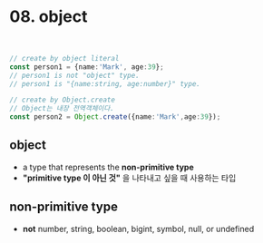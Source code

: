 # 08. object

<br>

```ts
// create by object literal
const person1 = {name:'Mark', age:39};
// person1 is not "object" type.
// person1 is "{name:string, age:number}" type.

// create by Object.create
// Object는 내장 전역객체이다. 
const person2 = Object.create({name:'Mark',age:39});
```

## object

- a type that represents the **non-primitive type**
- **"primitive type 이 아닌 것"** 을 나타내고 싶을 때 사용하는 타입

## non-primitive type

- **not** number, string, boolean, bigint, symbol, null, or undefined


<br>
